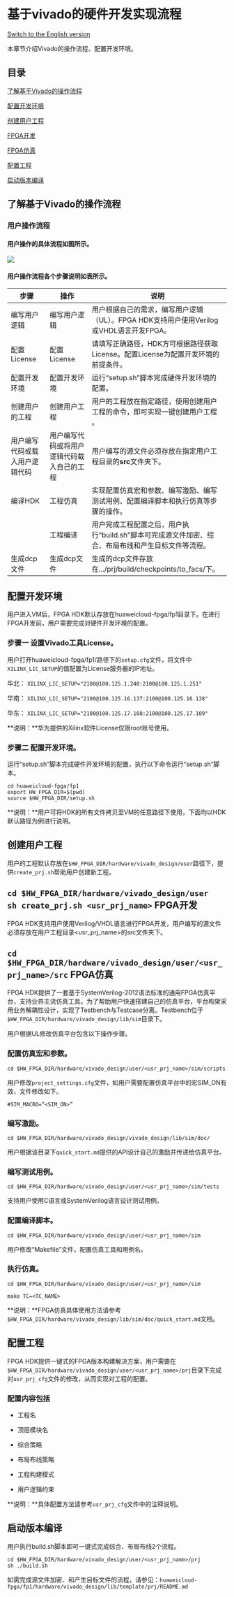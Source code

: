 基于vivado的硬件开发实现流程
=======

[Switch to the English version](./Implementation_Process_of_Vivado_based_Hardware_Development.md)

本章节介绍Vivado的操作流程、配置开发环境。

目录
-------
[了解基于Vivado的操作流程](#a)

[配置开发环境](#b)

[创建用户工程](#c)

[FPGA开发](#d)

[FPGA仿真](#e)

[配置工程](#f)

[启动版本编译](#g)

<a name="a"></a>
了解基于Vivado的操作流程
-------

### 用户操作流程

#### 用户操作的具体流程如图所示。

![](media/vivado_hdk_cn.jpg)

#### 用户操作流程各个步骤说明如表所示。

| 步骤              | 操作                    | 说明                                       |
| --------------- | --------------------- | ---------------------------------------- |
| 编写用户逻辑          | 编写用户逻辑                | 用户根据自己的需求，编写用户逻辑（UL）。FPGA HDK支持用户使用Verilog或VHDL语言开发FPGA。 |
| 配置License       | 配置License             | 请填写正确路径，HDK方可根据路径获取License。配置License为配置开发环境的前提条件。 |
| 配置开发环境          | 配置开发环境                | 运行“setup.sh”脚本完成硬件开发环境的配置。               |
| 创建用户的工程         | 创建用户工程                | 用户的工程放在指定路径，使用创建用户工程的命令，即可实现一键创建用户工程 。   |
| 用户编写代码或载入用户逻辑代码 | 用户编写代码或将用户逻辑代码载入自己的工程 | 用户编写的源文件必须存放在指定用户工程目录的**src**文件夹下。       |
| 编译HDK           | 工程仿真                  | 实现配置仿真宏和参数、编写激励、编写测试用例、配置编译脚本和执行仿真等步骤的操作。 |
|                 | 工程编译                  | 用户完成工程配置之后，用户执行“build.sh”脚本可完成源文件加密、综合、布局布线和产生目标文件等流程。 |
| 生成dcp文件         | 生成dcp文件               | 生成的dcp文件存放在.../prj/build/checkpoints/to_facs/下。 |

<a name="b"></b>
配置开发环境
--------

用户进入VM后，FPGA HDK默认存放在huaweicloud-fpga/fp1目录下。在进行FPGA开发前，用户需要完成对硬件开发环境的配置。

### 步骤一 设置Vivado工具License。

用户打开huaweicloud-fpga/fp1/路径下的`setup.cfg`文件，将文件中`XILINX_LIC_SETUP`的值配置为License服务器的IP地址。

华北：
`XILINX_LIC_SETUP="2100@100.125.1.240:2100@100.125.1.251"`

华南：
`XILINX_LIC_SETUP="2100@100.125.16.137:2100@100.125.16.138"`

华东：
`XILINX_LIC_SETUP="2100@100.125.17.108:2100@100.125.17.109"`

**说明：**华为提供的Xilinx软件License仅限root账号使用。

### 步骤二 配置开发环境。

运行“setup.sh”脚本完成硬件开发环境的配置，执行以下命令运行“setup.sh”脚本。

`cd huaweicloud-fpga/fp1`  
`export HW_FPGA_DIR=$(pwd)`  
`source $HW_FPGA_DIR/setup.sh`


**说明：**用户可将HDK的所有文件拷贝至VM的任意路径下使用，下面均以HDK默认路径为例进行说明。

<a name="c"></c>
创建用户工程
------------

用户的工程默认存放在`$HW_FPGA_DIR/hardware/vivado_design/user`路径下，提供`create_prj.sh`帮助用户创建新工程。

`cd $HW_FPGA_DIR/hardware/vivado_design/user`  
`sh create_prj.sh <usr_prj_name>`
<a name="d"></d>
FPGA开发
--------

FPGA
HDK支持用户使用Verilog/VHDL语言进行FPGA开发，用户编写的源文件必须存放在用户工程目录<usr_prj_name>的src文件夹下。

`cd $HW_FPGA_DIR/hardware/vivado_design/user/<usr_prj_name>/src`
<a name="e"></e>
FPGA仿真
--------

FPGA HDK提供了一套基于SystemVerilog-2012语法标准的通用FPGA仿真平台，支持业界主流仿真工具。为了帮助用户快速搭建自己的仿真平台，平台构架采用业务解耦性设计，实现了Testbench与Testcase分离。Testbench位于`$HW_FPGA_DIR/hardware/vivado_design/lib/sim`目录下。

用户根据UL修改仿真平台包含以下操作步骤。

###  配置仿真宏和参数。

`cd $HW_FPGA_DIR/hardware/vivado_design/user/<usr_prj_name>/sim/scripts`

用户修改`project_settings.cfg`文件，如用户需要配置仿真平台中的宏SIM_ON有效，文件修改如下。

`#SIM_MACRO=“<SIM_ON>”`

### 编写激励。

`cd $HW_FPGA_DIR/hardware/vivado_design/vivado_design/lib/sim/doc/`

用户根据该目录下`quick_start.md`提供的API设计自己的激励并传递给仿真平台。

### 编写测试用例。

`cd $HW_FPGA_DIR/hardware/vivado_design/user/<usr_prj_name>/sim/tests`

支持用户使用C语言或SystemVerilog语言设计测试用例。

### 配置编译脚本。

`cd $HW_FPGA_DIR/hardware/vivado_design/user/<usr_prj_name>/sim`

用户修改“Makefile”文件，配置仿真工具和用例名。

### 执行仿真。

`cd $HW_FPGA_DIR/hardware/vivado_design/user/<usr_prj_name>/sim`

`make TC=<TC_NAME>`


**说明：**FPGA仿真具体使用方法请参考`$HW_FPGA_DIR/hardware/vivado_design/lib/sim/doc/quick_start.md`文档。

<a name="f"></f>
配置工程
--------

FPGA HDK提供一键式的FPGA版本构建解决方案，用户需要在`$HW_FPGA_DIR/hardware/vivado_design/user/<usr_prj_name>/prj`目录下完成对`usr_prj_cfg`文件的修改，从而实现对工程的配置。

### 配置内容包括

-   工程名

-   顶层模块名

-   综合策略

-   布局布线策略

-   工程构建模式

-   用户逻辑约束


**说明：**具体配置方法请参考`usr_prj_cfg`文件中的注释说明。

<a name="g"></g>
启动版本编译
------------

用户执行build.sh脚本即可一键式完成综合、布局布线2个流程。

`cd $HW_FPGA_DIR/hardware/vivado_design/user/<usr_prj_name>/prj`  
`sh ./build.sh`

如需完成源文件加密、和产生目标文件的流程，请参见：`huaweicloud-fpga/fp1/hardware/vivado_design/lib/template/prj/README.md`
